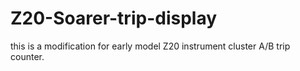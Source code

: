 # Z20-Soarer-trip-display
this is a modification for early model Z20 instrument cluster A/B trip counter. 
